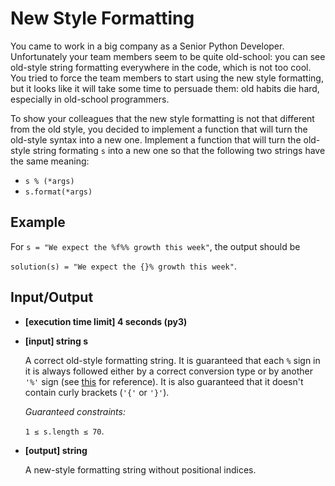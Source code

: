 # New Style Formatting

You came to work in a big company as a Senior Python Developer. Unfortunately your team members seem to be quite old-school: you can see old-style string formatting everywhere in the code, which is not too cool. You tried to force the team members to start using the new style formatting, but it looks like it will take some time to persuade them: old habits die hard, especially in old-school programmers.

To show your colleagues that the new style formatting is not that different from the old style, you decided to implement a function that will turn the old-style syntax into a new one. Implement a function that will turn the old-style string formating `s` into a new one so that the following two strings have the same meaning:

- `s % (*args)`
- `s.format(*args)`

## Example

For `s = "We expect the %f%% growth this week"`, the output should be

`solution(s) = "We expect the {}% growth this week"`.

## Input/Output

- **[execution time limit] 4 seconds (py3)**

- **[input] string s**

	A correct old-style formatting string. It is guaranteed that each `%` sign in it is always followed either by a correct conversion type or by another `'%'` sign (see [this](https://docs.python.org/2/library/string.html#format-specification-mini-language) for reference). It is also guaranteed that it doesn't contain curly brackets (`'{'` or `'}'`).

	*Guaranteed constraints:*

	`1 ≤ s.length ≤ 70`.

- **[output] string**

	A new-style formatting string without positional indices.
